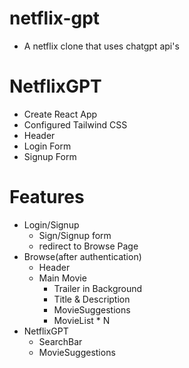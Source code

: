 # netflix-gpt
- A netflix clone that uses chatgpt api's

# NetflixGPT
- Create React App
- Configured Tailwind CSS
- Header
- Login Form
- Signup Form

# Features

-   Login/Signup
    -   Sign/Signup form
    -   redirect to Browse Page
-   Browse(after authentication)
    -   Header
    -   Main Movie
        -   Trailer in Background
        -   Title & Description
        -   MovieSuggestions
        -   MovieList \* N
-   NetflixGPT
    -   SearchBar
    -   MovieSuggestions
